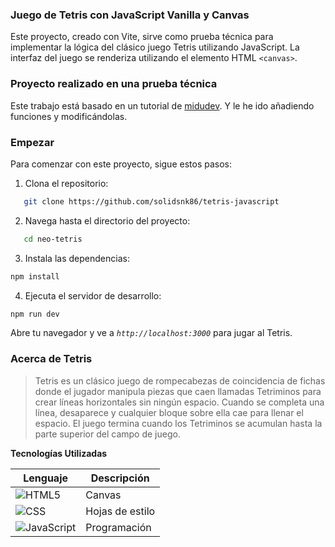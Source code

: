 ### Juego de Tetris con JavaScript Vanilla y Canvas

Este proyecto, creado con Vite, sirve como prueba técnica para implementar la lógica del clásico juego Tetris utilizando JavaScript. La interfaz del juego se renderiza utilizando el elemento HTML `<canvas>`.

### Proyecto realizado en una prueba técnica

Este trabajo está basado en un tutorial de <a href="https://github.com/midudev">midudev</a>.
Y le he ido añadiendo funciones y modificándolas.

### Empezar

Para comenzar con este proyecto, sigue estos pasos:

1. Clona el repositorio:

```bash
   git clone https://github.com/solidsnk86/tetris-javascript
```

2. Navega hasta el directorio del proyecto:

```bash
   cd neo-tetris
```

3. Instala las dependencias:

```bash
npm install
```

4. Ejecuta el servidor de desarrollo:

```bash
npm run dev
```

Abre tu navegador y ve a _`http://localhost:3000`_ para jugar al Tetris.

### Acerca de Tetris

> Tetris es un clásico juego de rompecabezas de coincidencia de fichas donde el jugador manipula piezas que caen llamadas Tetriminos para crear líneas horizontales sin ningún espacio. Cuando se completa una línea, desaparece y cualquier bloque sobre ella cae para llenar el espacio. El juego termina cuando los Tetriminos se acumulan hasta la parte superior del campo de juego.

**Tecnologías Utilizadas**

| Lenguaje                                                                                             | Descripción     |
| ---------------------------------------------------------------------------------------------------- | --------------- |
| ![HTML5](https://img.shields.io/badge/HTML5-%23E34F26.svg?logo=html5&logoColor=white)                | Canvas          |
| ![CSS](https://img.shields.io/badge/CSS-%231572B6.svg?logo=css3&logoColor=white)                     | Hojas de estilo |
| ![JavaScript](https://img.shields.io/badge/JavaScript-%23F7DF1E.svg?logo=javascript&logoColor=black) | Programación    |
